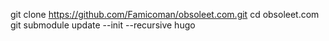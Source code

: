 git clone https://github.com/Famicoman/obsoleet.com.git
cd obsoleet.com
git submodule update --init --recursive
hugo